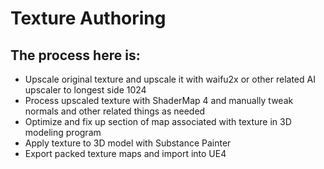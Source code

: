 # Texture Authoring

## The process here is:

* Upscale original texture and upscale it with waifu2x or other related AI upscaler to longest side 1024
* Process upscaled texture with ShaderMap 4 and manually tweak normals and other related things as needed
* Optimize and fix up section of map associated with texture in 3D modeling program
* Apply texture to 3D model with Substance Painter
* Export packed texture maps and import into UE4
